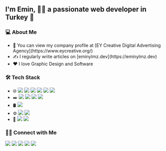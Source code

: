 <h2>I'm Emin, 👨‍💻 a passionate web developer in Turkey 🚀</h2>

<h3>💻 About Me</h3>
<ul dir="auto">
<li>💼 You can view my company profile at [EY Creative Digital Advertising Agency](https://www.eycreative.org/)</li>
<li>✍️ I regularly write articles on [eminylmz.dev](https://eminylmz.dev)</li>
<li>❤️ I love Graphic Design and Software</li>
</ul>

<h3>🛠 Tech Stack</h3>
<ul dir="auto">
  <li>🌐 
    <img src="https://img.shields.io/badge/-HTML5-333.svg?logo=html5&style=flat">
    <img src="https://img.shields.io/badge/-CSS3-333.svg?logo=css3&style=flat">
    <img src="https://img.shields.io/badge/-Javascript-333.svg?logo=javascript&style=flat">
    <img src="https://img.shields.io/badge/-Bootstrap-333.svg?logo=bootstrap&style=flat">
    <img src="https://img.shields.io/badge/PHP-333.svg?logo=php&style=flat">
    <img src="https://img.shields.io/badge/Codeigniter-333.svg?logo=codeigniter&style=flat">
  </li>
    <li>✒️ 
    <img src="https://img.shields.io/badge/-Adobe Photoshop-333.svg?logo=adobephotoshop&style=flat">
    <img src="https://img.shields.io/badge/-Adobe Illustrator-333.svg?logo=adobeillustrator&style=flat">
    <img src="https://img.shields.io/badge/-Adobe XD-333.svg?logo=adobexd&style=flat">
    <img src="https://img.shields.io/badge/-Figma-333.svg?logo=figma&style=flat">
  </li>
   <li>🛢
    <img src="https://img.shields.io/badge/-MySQL-333.svg?logo=mysql&style=flat">
  </li>
    <li>⚙️
    <img src="https://img.shields.io/badge/-Git-333.svg?logo=git&style=flat">
    <img src="https://img.shields.io/badge/-GitHub-333.svg?logo=github&style=flat">
  </li>
    <li>🔧
    <img src="https://img.shields.io/badge/-Visual Studio Code-5C2D91.svg?logo=visualstudio&style=flat">
    <img src="https://img.shields.io/badge/-Atom-66595C.svg?logo=atom&style=flat">
  </li>
</ul>

<h3>🤝🏻 Connect with Me</h3>
<p align="left" dir="auto">
  <a href="https://www.instagram.com/emin.xs/" target="blank"><img src="https://img.shields.io/badge/@emin.xs-Follow-2196f3.svg?style=popout-border&logo=instagram"/></a>
  <a href="https://twitter.com/eminylmz_dev" target="blank"><img src="https://img.shields.io/badge/@eminylmz_dev-Follow-2196f3.svg?style=popout-border&logo=twitter"/></a>
  <a href="https://linkedin.com/in/eminyilmazz/" target="blank"><img src="https://img.shields.io/badge/@eminyilmazz-Follow-2196f3.svg?style=popout-border&logo=linkedin"/></a>
  <a href="https://www.behance.net/eycreative" target="blank"><img src="https://img.shields.io/badge/@eycreative-Follow-2196f3.svg?style=popout-border&logo=behance"/></a>
  <a href="mailto:eminylmz1453@gmail.com" target="blank"><img src="https://img.shields.io/badge/Gmail-eminylmz1453@gmail.com-2196f3.svg?style=popout-border&logo=gmail"/></a>
</p>
